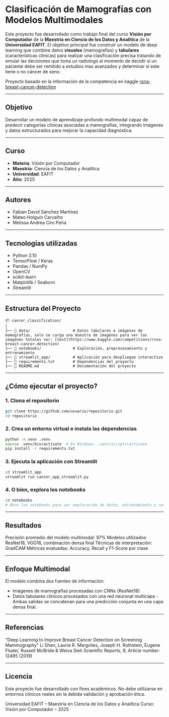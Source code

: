 # Clasificación de Mamografías con Modelos Multimodales

Este proyecto fue desarrollado como trabajo final del curso **Visión por Computador** de la **Maestría en Ciencia de los Datos y Analítica** de la **Universidad EAFIT**. El objetivo principal fue construir un modelo de deep learning que combine datos **visuales** (mamografías) y **tabulares** (características clínicas) para realizar una clasificación precisa tratando de emular las decisiones que toma un radiologo al momento de decidir si un paciente debe ser remitido a estudios mas avanzados y determinar si este tiene o no cáncer de seno.

Proyecto basado en la información de la competencia en kaggle [rsna-breast-cancer-detection](https://www.kaggle.com/competitions/rsna-breast-cancer-detection)

---

## Objetivo

Desarrollar un modelo de aprendizaje profundo multimodal capaz de predecir categorías clínicas asociadas a mamografías, integrando imágenes y datos estructurados para mejorar la capacidad diagnóstica.

---

## Curso

- **Materia**: Visión por Computador  
- **Maestría**: Ciencia de los Datos y Analítica  
- **Universidad**: EAFIT  
- **Año**: 2025

---

## Autores

- Fabian David Sánchez Martínez
- Mateo Holguín Carvalho
- Melissa Andrea Ciro Peña

---

## Tecnologías utilizadas

- Python 3.10
- TensorFlow / Keras
- Pandas / NumPy
- OpenCV
- scikit-learn
- Matplotlib / Seaborn
- Streamlit

---

## Estructura del Proyecto

```plaintext
📦 cancer_classification/
│
├── 📁 data/                   # Datos tabulares e imágenes de mamografías, solo se carga una muestra de imagenes para ver las imagenes totales ver: [text](https://www.kaggle.com/competitions/rsna-breast-cancer-detection)
├── 📁 notebooks/              # Exploración, preprocesamiento y entrenamiento
├── 📁 streamlit_app/          # Aplicación para despliegue interactivo
├── 📄 requirements.txt        # Dependencias del proyecto
├── 📄 README.md               # Documentación del proyecto

```

---

## ¿Cómo ejecutar el proyecto?

### 1. Clona el repositorio

```bash
git clone https://github.com/usuario/repositorio.git
cd repositorio
```

### 2. Crea un entorno virtual e instala las dependencias

```bash
python -m venv .venv
source .venv/bin/activate  # En Windows: .venv\Scripts\activate
pip install -r requirements.txt
```

### 3. Ejecuta la aplicación con Streamlit

```bash
cd streamlit_app
streamlit run cancer_app_streamlit.py
```

### 4. O bien, explora los notebooks

```bash
cd notebooks
# Abre los notebooks para ver exploración de datos, entrenamiento y resultados
```

---

## Resultados

Precisión promedio del modelo multimodal: 97%
Modelos utilizados: ResNet18, VGG16, combinación densa final
Técnicas de interpretación: GradCAM
Métricas evaluadas: Accuracy, Recall y F1-Score por clase

---

## Enfoque Multimodal

El modelo combina dos fuentes de información:

- Imágenes de mamografías procesadas con CNNs (ResNet18)
- Datos tabulares clínicos procesados con una red neuronal multicapa
-Ambas salidas se concatenan para una predicción conjunta en una capa densa final.

---

## Referencias
"Deep Learning to Improve Breast Cancer Detection on Screening Mammography"
Li Shen, Laurie R. Margolies, Joseph H. Rothstein, Eugene Fluder, Russell McBride & Weiva Sieh
Scientific Reports, 9, Article number: 12495 (2019)

---

## Licencia
Este proyecto fue desarrollado con fines académicos. No debe utilizarse en entornos clínicos reales sin la debida validación y aprobación ética.

Universidad EAFIT – Maestría en Ciencia de los Datos y Analítica
Curso: Visión por Computador – 2025
